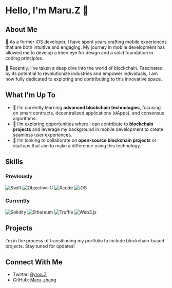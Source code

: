 # Hello, I'm Maru.Z 👋

## About Me

📱 As a former iOS developer, I have spent years crafting mobile experiences that are both intuitive and engaging. My journey in mobile development has allowed me to develop a keen eye for design and a solid foundation in coding principles.

🔗 Recently, I've taken a deep dive into the world of blockchain. Fascinated by its potential to revolutionize industries and empower individuals, I am now fully dedicated to exploring and contributing to this innovative space.

## What I'm Up To

- 🌱 I’m currently learning **advanced blockchain technologies**, focusing on smart contracts, decentralized applications (dApps), and consensus algorithms.
- 💼 I’m exploring opportunities where I can contribute to **blockchain projects** and leverage my background in mobile development to create seamless user experiences.
- 🤝 I’m looking to collaborate on **open-source blockchain projects** or startups that aim to make a difference using this technology.

## Skills

### Previously
![Swift](https://img.shields.io/badge/-Swift-FA7343?style=flat-square&logo=swift&logoColor=white)
![Objective-C](https://img.shields.io/badge/-Objective--C-000000?style=flat-square&logo=apple&logoColor=white)
![Xcode](https://img.shields.io/badge/-Xcode-147EFB?style=flat-square&logo=xcode&logoColor=white)
![iOS](https://img.shields.io/badge/-iOS-000000?style=flat-square&logo=ios&logoColor=white)

### Currently
![Solidity](https://img.shields.io/badge/-Solidity-363636?style=flat-square&logo=solidity&logoColor=white)
![Ethereum](https://img.shields.io/badge/-Ethereum-3C3C3D?style=flat-square&logo=ethereum&logoColor=white)
![Truffle](https://img.shields.io/badge/-Truffle-CA674F?style=flat-square&logo=truffle&logoColor=white)
![Web3.js](https://img.shields.io/badge/-Web3.js-F16822?style=flat-square&logo=web3.js&logoColor=white)

## Projects

I'm in the process of transitioning my portfolio to include blockchain-based projects. Stay tuned for updates!

## Connect With Me

- Twitter: [Byron.Z](https://twitter.com/Web3_Byron)
- GitHub: [Maru-zhang](https://github.com/Maru-zhang)

